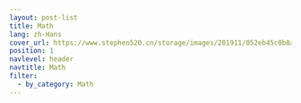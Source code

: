```yaml
---
layout: post-list
title: Math
lang: zh-Hans
cover_url: https://www.stephen520.cn/storage/images/201911/052eb45c0b8a9ce6d5edf6f251e52a53.jpg
position: 1
navlevel: header
navtitle: Math
filter:
  - by_category: Math
---
```

